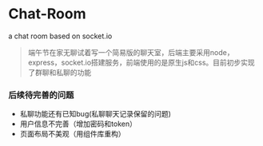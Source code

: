 # Chat-Room
a chat room based on socket.io

> 端午节在家无聊试着写一个简易版的聊天室，后端主要采用node，express，socket.io搭建服务，前端使用的是原生js和css。目前初步实现了群聊和私聊的功能

### 后续待完善的问题
+ 私聊功能还有已知bug(私聊聊天记录保留的问题)
+ 用户信息不完善（增加密码和token）
+ 页面布局不美观（用组件库重构）

